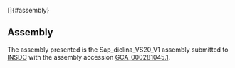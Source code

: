 []{#assembly}

Assembly
--------

The assembly presented is the Sap\_diclina\_VS20\_V1 assembly submitted
to [INSDC](http://www.insdc.org) with the assembly accession
[GCA\_000281045.1](http://www.ebi.ac.uk/ena/data/view/GCA_000281045.1).
